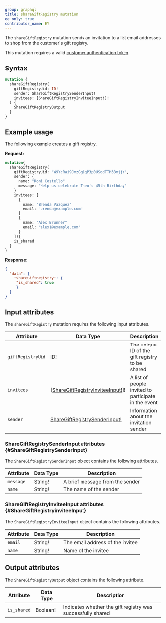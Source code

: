 ```yaml
---
group: graphql
title: shareGiftRegistry mutation
ee_only: true
contributor_name: EY
---
```


The `shareGiftRegistry` mutation sends an invitation to a list email addresses to shop from the customer's gift registry.

This mutation requires a valid [customer authentication token]({{page.baseurl}}/graphql/mutations/generate-customer-token.html).

## Syntax

```graphql
mutation {
  shareGiftRegistry(
    giftRegistryUid: ID!
    sender: ShareGiftRegistrySenderInput!
    invitees: [ShareGiftRegistryInviteeInput!]!
  ) {
    ShareGiftRegistryOutput
  }
}
```

## Example usage

The following example creates a gift registry.

**Request:**

```graphql
mutation{
  shareGiftRegistry(
    giftRegistryUid: "W9YcRai9JmzGglqP3p0USodTTM3BmjjY", 
    sender: {
      name: "Roni Costello"
      message: "Help us celebrate Theo's 45th Birthday"
    }
    invitees: [
      {
        name: "Brenda Vazquez"
        email: "brenda@example.com"
      }
      {
        name: "Alex Brunner"
        email: "alex1@example.com"
      }
    ]){
    is_shared
  }
}
```

**Response:**

```json
{
  "data": {
    "shareGiftRegistry": {
     "is_shared": true
     }
  }
}
```

## Input attributes

The `shareGiftRegistry` mutation requires the following input attributes.

Attribute |  Data Type | Description
--- | --- | ---
`giftRegistryUid`| ID! | The unique ID of the gift registry to be shared
`invitees`| [[ShareGiftRegistryInviteeInput!](#ShareGiftRegistryinviteeInput)]! | A list of people invited to participate in the event
`sender`| [ShareGiftRegistrySenderInput!](#ShareGiftRegistrySenderInput) | Information about the invitation sender

### ShareGiftRegistrySenderInput attributes {#ShareGiftRegistrySenderInput}

The `ShareGiftRegistrySenderInput` object contains the following attributes.

Attribute |  Data Type | Description
--- | --- | ---
`message` | String! | A brief message from the sender
`name`| String! | The name of the sender

### ShareGiftRegistryInviteeInput attributes {#ShareGiftRegistryinviteeInput}

The `ShareGiftRegistryInviteeInput` object contains the following attributes.

Attribute |  Data Type | Description
--- | --- | ---
`email` | String! | The email address of the invitee
`name`| String! | Name of the invitee

## Output attributes

The `ShareGiftRegistryOutput` object contains the following attribute.

Attribute |  Data Type | Description
--- | --- | ---
`is_shared` | Boolean! | Indicates whether the gift registry was successfully shared
